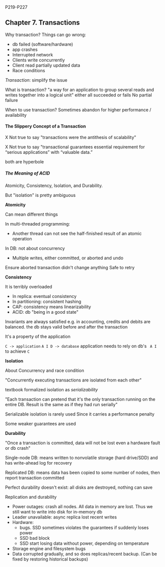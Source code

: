
P219-P227

## Chapter 7. Transactions

Why transaction?
Things can go wrong:

- db failed (software/hardware)
- app crashes
- Interrupted network
- Clients write concurrently
- Client read partially updated data
- Race conditions

*Transaction*: simplify the issue

What is transaction?
"a way for an application to group several reads and writes together into a logical unit" either all succeeded or fails
No partial failure

When to use transaction?
Sometimes abandon for higher performance / availability

#### The Slippery Concept of a Transaction

X Not true to say "transactions were the antithesis of scalability"

X Not true to say "transactional guarantees essential requirement for “serious applications” with “valuable data.”

both are hyperbole

##### The Meaning of ACID

Atomicity, Consistency, Isolation, and Durability.

But "isolation" is pretty ambiguous

**Atomicity**

Can mean different things

In multi-threaded programming:

- Another thread can not see the half-finished result of an atomic operation

In DB: not about concurrency

- Multiple writes, either committed, or aborted and undo

Ensure aborted transaction didn't change anything
Safe to retry

**Consistency**

It is terribly overloaded

- In replica: eventual consistency
- In partitioning: consistent hashing
- CAP: consistency means linearizability
- ACID: db "being in a good state"

Invariants are always satisfied
e.g. in accounting, credits and debits are balanced.
the db stays valid before and after the transaction

It's a property of the application

`C -> application`
`A I D -> database`
application needs to rely on db's ` A I` to achieve `C`

**Isolation**

About Concurrency and race condition

"Concurrently executing transactions are isolated from each other"

textbook formalized isolation as *serializability*

"Each transaction can pretend that it's the only transaction running on the entire DB. Result is the same as if they had run serially"

Serializable isolation is rarely used
Since it carries a performance penalty

Some weaker guarantees are used

**Durability**

"Once a transaction is committed, data will not be lost even a hardware fault or db crash"

Single-node DB: means written to nonvolatile storage (hard drive/SDD) and has write-ahead log for recovery

Replicated DB: means data has been copied to some number of nodes, then report transaction committed

Perfect durability doesn't exist: all disks are destroyed, nothing can save

Replication and durability

- Power outages: crash all nodes. All data in memory are lost. Thus we still want to write into disk for in-memory db
- Leader unavailable: async replica lost recent writes
- Hardware: 
  - bugs. SSD sometimes violates the guarantees if suddenly loses power
  - SSD bad block
  - SSD start losing data without power, depending on temperature
- Storage engine and filesystem bugs
- Data corrupted gradually, and so does replicas/recent backup. (Can be fixed by restoring historical backups)

